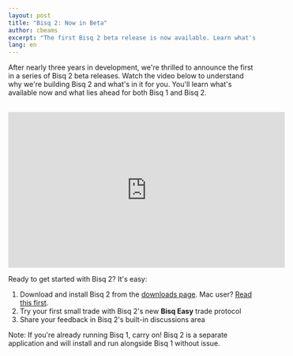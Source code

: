 ```yaml
---
layout: post
title: "Bisq 2: Now in Beta"
author: cbeams
excerpt: "The first Bisq 2 beta release is now available. Learn what's new and coming soon and try Bisq 2 for yourself."
lang: en
---
```


After nearly three years in development, we're thrilled to announce the first in a series of Bisq 2 beta releases. Watch the video below to understand why we're building Bisq 2 and what's in it for you. You'll learn what's available now and what lies ahead for both Bisq 1 and Bisq 2.

<br/>

<iframe width="560" height="315" src="https://www.youtube.com/embed/T583ogprpkM?si=CeXKxCz6zupzTxLp" title="YouTube video player" frameborder="0" allow="accelerometer; autoplay; clipboard-write; encrypted-media; gyroscope; picture-in-picture; web-share" allowfullscreen></iframe>

<br/>

Ready to get started with Bisq 2? It's easy:

1. Download and install Bisq 2 from the [downloads page](/downloads#bisq2). Mac user? [Read this first](https://support.apple.com/en-us/102445).
2. Try your first small trade with Bisq 2's new **Bisq Easy** trade protocol
3. Share your feedback in Bisq 2's built-in discussions area

Note: If you're already running Bisq 1, carry on! Bisq 2 is a separate application and will install and run alongside Bisq 1 without issue.
